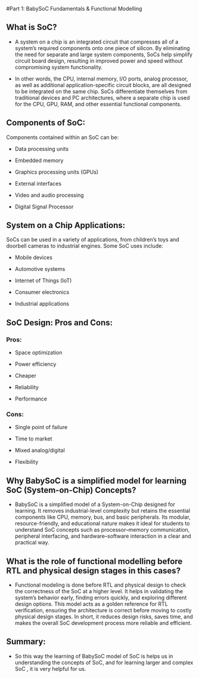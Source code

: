 #Part 1: BabySoC Fundamentals & Functional Modelling


## What is SoC? 

* A system on a chip is an integrated circuit that compresses all of a system’s required components onto one piece of silicon. By eliminating the need for separate and large system components, SoCs help simplify circuit board design, resulting in improved power and speed without compromising system functionality. 


* In other words, the CPU, internal memory, I/O ports, analog processor, as well as additional application-specific circuit blocks, are all designed to be integrated on the same chip. SoCs differentiate themselves from traditional devices and PC architectures, where a separate chip is used for the CPU, GPU, RAM, and other essential functional components.


## Components of SoC:

Components contained within an SoC can be:

* Data processing units

* Embedded memory

* Graphics processing units (GPUs)

* External  interfaces

* Video and audio processing

* Digital Signal Processor


## System on a Chip Applications:

SoCs can be used in a variety of applications, from children’s toys and doorbell cameras to industrial engines. Some SoC uses include:

* Mobile devices

* Automotive systems

* Internet of Things (IoT)

* Consumer electronics

* Industrial applications


## SoC Design: Pros and Cons:

### Pros:

* Space optimization

* Power efficiency

* Cheaper

* Reliability 

* Performance

### Cons:

 * Single point of failure

* Time to market

* Mixed analog/digital

* Flexibility

## Why BabySoC is a simplified model for learning SoC (System-on-Chip) Concepts?

* BabySoC is a simplified model of a System-on-Chip designed for learning. It removes industrial-level complexity but retains the essential components like CPU, memory, bus, and basic peripherals. Its modular, resource-friendly, and educational nature makes it ideal for students to understand SoC concepts such as processor–memory communication, peripheral interfacing, and hardware–software interaction in a clear and practical way.


## What is the role of functional modelling before RTL and physical design stages in this cases?

* Functional modeling is done before RTL and physical design to check the correctness of the SoC at a higher level. It helps in validating the system’s behavior early, finding errors quickly, and exploring different design options. This model acts as a golden reference for RTL verification, ensuring the architecture is correct before moving to costly physical design stages. In short, it reduces design risks, saves time, and makes the overall SoC development process more reliable and efficient.


## Summary:

* So this way the learning of BabySoC model of SoC is helps us in understanding the concepts of SoC, and for learning larger and complex SoC , it is very helpful for us.





